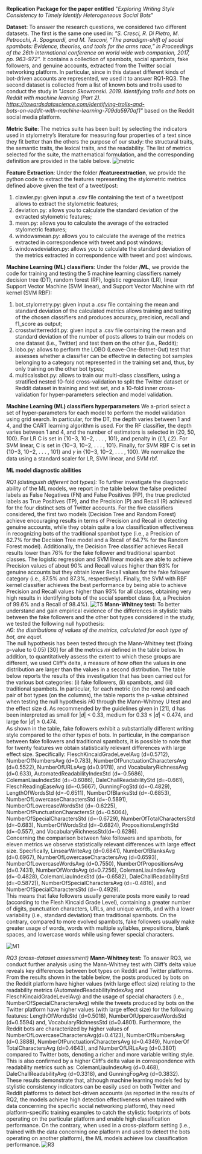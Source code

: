 **Replication Package for the paper entitled**  "*Exploring Writing Style Consistency to Timely Identify Heterogeneous Social Bots*"

**Dataset**:
To answer the research questions, we considered two different datasets. The first is the same one used in:
*"S. Cresci, R. Di Pietro, M. Petrocchi, A. Spognardi, and M. Tesconi,
“The paradigm-shift of social spambots: Evidence, theories, and tools
for the arms race,” in Proceedings of the 26th international conference
on world wide web companion, 2017, pp. 963–972".*
It contains a collection of spambots, social spambots, fake followers, and genuine accounts, extracted from the Twitter social networking platform. In particular, since in this dataset different kinds of bot-driven accounts are represented, we used it to answer RQ1-RQ3.
The second dataset is collected from a list of known bots and trolls used to conduct the study in "J*ason Skowronski. 2019.  Identifying trolls and bots on Reddit with machine learning (Part 2). https://towardsdatascience.com/identifying-trolls-and-  
bots-on-reddit-with-machine-learning-709da5970af1"* based on the  Reddit social media platform.

**Metric Suite**:
The metrics suite has been built by selecting the indicators
used in stylometry’s literature for measuring four properties
of a text since they fit better than the others the purpose of
our study: the structural traits, the semantic traits, the lexical
traits, and the readability. The list of metrics selected for the suite,
the mathematical formulation, and the corresponding definition
are provided in the table belove.
![metric
](https://user-images.githubusercontent.com/129288915/228536584-48f1ede2-05cb-418c-8781-c6e0cb701f08.png)

**Feature Extraction**:
Under the folder **/featureextraction**, we provide the python code to extract the features representing the stylometric metrics defined above given the text of a tweet/post:

 1. clawler.py: given input a .csv file containing the text of a tweet/post allows to extract the stylometric features;
 2. deviation.py: allows you to calculate the standard deviation of the extracted stylometric features;
 3. mean.py: allows you to calculate the average of the extracted stylometric features;
 4. windowsmean.py: allows you to calculate the average of the metrics extracted in correspondence with tweet and post windows;
 5. windowsdeviation.py: allows you to calculate  the standard deviation of the metrics extracted in correspondence with tweet and post windows.

**Machine Learning (ML) classifiers**:
Under the folder **/ML**, we provide the code for training and testing the 5 machine learning classifiers namely decision tree (DT), random forest (RF), logistic regression (LR), linear Support Vector Machine (SVM linear), and Support Vector Machine with rbf kernel (SVM RBF):
1. bot_stylometry.py: given input a .csv file containing the mean and standard deviation of the calculated metrics allows training and testing of the chosen classifiers and produces accuracy, precision, recall and f1_score as output;
2. crosstwitterreddit.py: given input a .csv file containing the mean and standard deviation of the number of posts allows to train our models on one dataset (i.e., Twitter) and test them on the other (i.e., Reddit);
3. lobo.py: allows to perform the LOBO (Leave-One-Botnet-Out) test that assesses whether a classifier can be effective in detecting bot samples belonging to a category not represented in the training set and, thus, by only training on the other bot types;
4. multicalssbot.py: allows to train our multi-class classifiers, using a stratified nested 10-fold cross-validation to split the Twitter dataset or Reddit dataset in training and test set, and a 10-fold inner cross-validation for hyper-parameters selection and model validation.

**Machine Learning (ML) classifiers hyperparameters**
We a-priori select a set of hyper-parameters for each model to perform the model validation   using grid search. In particular, for the DT, the depth varies between 1 and 4, and the CART learning algorithm is used. For the   RF classifier, the depth varies between 1 and 4, and the number of estimators is selected in  {20,  50,  100}. For LR C is set in  {10−3,  10−2, . . . ,  101}, and penalty in  {𝐿1, 𝐿2}. For SVM linear, C is set  in  {10−3,  10−2, . . . ,  101}. Finally, for SVM RBF C is set in  {10−3,  10−2, . . . ,  101}  and  𝛾  in  {10−3,  10−2, . . . ,  100}. We normalize the data using a standard scaler for LR, SVM linear, and SVM rbf.

**ML model diagnostic abilities**

*RQ1 (distinguish different bot types):*
To further investigate the diagnostic ability of the ML models, we report in the table below the false predicted labels as False Negatives (FN) and False Positives (FP), the true predicted labels as True Positives (TP), and the Precision (P) and Recall (R) achieved for the four distinct sets of Twitter accounts. For the five classifiers considered,  the first two models (Decision Tree and Random Forest) achieve encouraging results in terms of Precision and Recall in detecting genuine accounts, while they obtain quite a low classification effectiveness in recognizing bots of the traditional spambot type (i.e., a Precision of 62.7% for the Decision Tree model and a Recall of 64.7% for the Random Forest model). Additionally, the Decision Tree classifier achieves Recall results lower than 76% for the fake follower and traditional spambot classes. The logistic regression and SVM linear models are able to achieve Precision values of about 90% and Recall values higher than 93% for genuine accounts but they obtain lower Recall values for the fake follower category (i.e., 87.5% and 87.3%, respectively). Finally, the SVM with RBF kernel classifier achieves the best performance by being able to achieve Precision and Recall values higher than 93% for all classes, obtaining very high results in identifying bots of the social spambot class (i.e, a Precision of 99.6% and a Recall of 98.4%).
![T5](https://github.com/user-attachments/assets/584c64bb-6469-44ae-a085-b312f01e0893)
**Mann-Whitney test:**
To better understand and gain empirical evidence of the differences in stylistic traits between the fake followers and the other bot types considered in the study, we tested the following null hypothesis:  
*𝐻0: the distributions of values of the metrics, calculated for each type of bot, are equal.*  
The null hypothesis has been tested through the Mann-Whitney test (fixing p-value to 0.05) [30] for all the metrics  𝑚𝑖  defined in the table below. In addition, to quantitatively assess the extent to which these groups are different, we used Cliff’s delta, a measure of  how often the values in one distribution are larger than the values in a second distribution. The table below reports the results of this investigation that has been carried out for the various bot categories: (i) fake followers, (ii) spambots, and (iii) traditional spambots. In particular, for each metric (on the rows) and each pair of bot types (on the columns), the table reports the  p-value  obtained when testing the null hypothesis  𝐻0  through the Mann–Whitney U test and the effect size d. As recommended by the guidelines given in [21],  d  has been interpreted as  small  for  |𝑑|  <  0.33,  medium  for  0.33  ≤ |𝑑|  <  0.474,  and  large  for |𝑑| ≥  0.474.  
As shown in the table, fake followers exhibit a substantially different writing style compared to the other types of bots. In particular, in the comparison between fake followers and traditional spambots, it is possible to note that for twenty features we obtain statistically relevant differences with  large  effect size. Specifically:  FleschKincaidGradeLevelAvg (d=0.5712),  NumberOfNumbersAvg (d=0.783), NumberOfPunctuationCharactersAvg (d=0.5522),  NumberOfURLsAvg (d=0.9178), and  VocabularyRichnessAvg (d=0.633),  AutomatedReadabilityIndexStd (d=-0.5686), ColemanLiauIndexStd (d=-0.6086), DaleChallReadabilityStd (d=-0.661),  FleschReadingEaseAvg (d=-0.5667), GunningFogStd (d=-0.4829), LengthOfWordsStd (d=-0.6511), NumberOfBlanksStd (d=-0.6853), NumberOfLowercaseCharactersStd (d=-0.5891),  
NumberOfLowercaseWordsStd (d=-0.6225), NumberOfPunctuationCharactersSt (d=-0.5064), NumberOfSpecialCharactersStd (d=-0.6729), NumberOfTotalCharactersStd (d=-0.683), NumberOfWordsStd (d=-0.6824),  PropositionsLengthStd (d=-0.557), and VocabularyRichnessStd(d=-0.6286).  
Concerning the comparison between fake followers and spambots, for eleven metrics we observe statistically relevant differences with  large  effect size. Specifically,  LinsearWriteAvg (d=0.6841),  NumberOfBlanksAvg (d=0.6967), NumberOfLowercaseCharactersAvg (d=0.6593), NumberOfLowercaseWordsAvg (d=0.7550), NumberOfPropositionsAvg (d=0.7431), NumberOfWordsAvg (d=0.7256), ColemanLiauIndexAvg (d=-0.4828),  ColemanLiauIndexStd (d=-0.6582), DaleChallReadabilityStd (d=-0.5872)), NumberOfSpecialCharactersAvg (d=-0.4816), and NumberOfSpecialCharactersStd (d=-0.4929).  
This means that fake followers usually generate posts more easily to read (according to the Flesh Kincaid Grade Level), containing a greater number of digits, punctuation characters, URLs, and unique words, and with a lower variability (i.e., standard deviation) than traditional spambots. On the contrary, compared to more evolved spambots, fake followers usually make greater usage of words, words with multiple syllables, prepositions, blank spaces, and lowercase words while using fewer special characters.


![M1](https://github.com/user-attachments/assets/1efee3fd-769b-4afb-bac2-367b15a12573)

*RQ3 (cross-dataset assessment)*
**Mann-Whitney test:**
To answer RQ3, we conduct further analysis using the Mann-Whitney test with Cliff’s delta value reveals key differences between bot types on Reddit and Twitter platforms.
From the results shown in the table below, the posts produced by bots on the Reddit platform have higher values (with large  effect size) relating to the readability metrics (AutomatedReadabilityIndexAvg  and  FleschKincaidGradeLevelAvg) and the usage of special characters (i.e.,  NumberOfSpecialCharactersAvg) while the tweets produced by bots on the Twitter platform have higher values (with  large  effect size) for the following features:  LengthOfWordsStd (d=0.5018), NumberOfUppercaseWordsStd (d=0.5594) and, VocabularyRichnessStd (d=0.4801). Furthermore, the Reddit bots are characterized by higher values of  NumberOfLowercaseCharactersAvg(d=0.4123),  NumberOfNumbersAvg (d=0.3888), NumberOfPunctuationCharactersAvg (d=0.4349), NumberOf TotalCharactersAvg (d=0.4643), and  NumberOfURLsAvg (d=0.3801)  compared to Twitter bots, denoting a richer and more variable writing style. This is also confirmed by a higher Cliff’s delta value in correspondence with readability metrics such as:  ColemanLiauIndexAvg (d=0.468), DaleChallReadabilityAvg (d=0.3318), and  GunningFogAvg (d=0.3832). These results demonstrate that, although machine learning models fed by stylistic consistency indicators can be easily used on both Twitter and Reddit platforms to detect bot-driven accounts (as reported in the results of RQ2, the models achieve high detection effectiveness when trained with data concerning the specific social networking platform), they need platform-specific training examples to catch the stylistic footprints of bots operating on the particular platform and enable high classification performance. On the contrary, when used in a cross-platform setting (i.e., trained with the data concerning one platform and used to detect the bots operating on another platform), the ML models achieve low classification performance.
![R3](https://github.com/user-attachments/assets/6c5a1f33-6529-459b-8f68-dfc11224a0a0)
